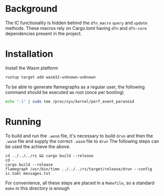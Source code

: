 
Background
==========

The IC functionality is hidden behind the `dfn_macro` `query` and `update` methods.
These macros rely on Cargo.toml having `dfn` and `dfn-core` dependencies present in the project.

Installation
============

Install the Wasm platform

```bash
rustup target add wasm32-unknown-unknown
```

To be able to generate flamegraphs as a regular user, the following command should be executed as root (once per booting)

```bash
echo "-1" | sudo tee /proc/sys/kernel/perf_event_paranoid
```

Running
=======

To build and run the `.wasm` file, it's necessary to build `drun` and then the `.wasm` file and supply the correct `.wasm` file to `drun`
The following steps can be used the achieve the above.

```
cd ../../../rs && cargo build --release
cd -
cargo build --release
flamegraph /usr/bin/time ../../../rs/target/release/drun --config ic.toml messages.txt
```

For convenience, all these steps are placed in a `Makefile`, so a standard `make` in this directory is enough

